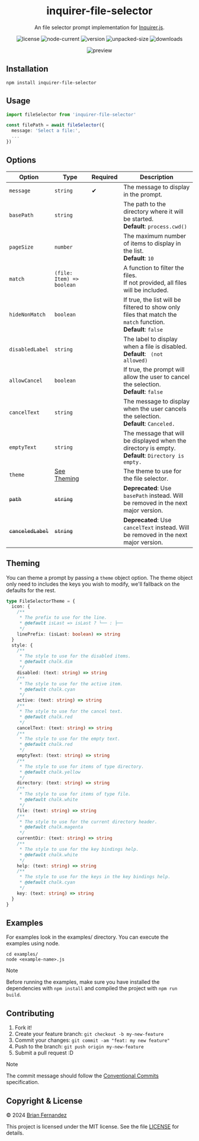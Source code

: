 <h1 align="center">
  inquirer-file-selector
</h1>

<p align="center">
  An file selector prompt implementation for <a href="https://github.com/SBoudrias/Inquirer.js">Inquirer.js</a>.
</p>

<div align="center">

  ![license](https://img.shields.io/npm/l/inquirer-file-selector)
  ![node-current](https://img.shields.io/node/v/inquirer-file-selector?color=darkgreen)
  ![version](https://img.shields.io/npm/v/inquirer-file-selector?color=orange)
  ![unpacked-size](https://img.shields.io/npm/unpacked-size/inquirer-file-selector)
  ![downloads](https://img.shields.io/npm/dt/inquirer-file-selector.svg)

  ![preview](https://github.com/br14n-sol/inquirer-file-selector/blob/main/preview.gif?raw=true)

</div>

## Installation

```shell
npm install inquirer-file-selector
```

## Usage

```ts
import fileSelector from 'inquirer-file-selector'

const filePath = await fileSelector({
  message: 'Select a file:',
  ...
})
```

## Options

| Option | Type | Required | Description |
|--------|------|----------|-------------|
| `message` | `string` | ✔ | The message to display in the prompt. |
| `basePath` | `string` | | The path to the directory where it will be started.<br/> **Default**: `process.cwd()` |
| `pageSize` | `number` | | The maximum number of items to display in the list.<br/> **Default**: `10` |
| `match` | `(file: Item) => boolean` | | A function to filter the files.<br/> If not provided, all files will be included. |
| `hideNonMatch` | `boolean` | | If true, the list will be filtered to show only files that match the `match` function.<br/> **Default**: `false` |
| `disabledLabel` | `string` | | The label to display when a file is disabled.<br/> **Default**: ` (not allowed)` |
| `allowCancel` | `boolean` | | If true, the prompt will allow the user to cancel the selection.<br/> **Default**: `false` |
| `cancelText` | `string` | | The message to display when the user cancels the selection.<br/> **Default**: `Canceled.` |
| `emptyText` | `string` | | The message that will be displayed when the directory is empty.<br/> **Default**: `Directory is empty.` |
| `theme` | [See Theming](#theming) | | The theme to use for the file selector. |
| ~~`path`~~ | ~~`string`~~ | | **Deprecated**: Use `basePath` instead. Will be removed in the next major version. |
| ~~`canceledLabel`~~ | ~~`string`~~ | | **Deprecated**: Use `cancelText` instead. Will be removed in the next major version. |

## Theming

You can theme a prompt by passing a `theme` object option. The theme object only need to includes the keys you wish to modify, we'll fallback on the defaults for the rest.

```ts
type FileSelectorTheme = {
  icon: {
    /**
     * The prefix to use for the line.
     * @default isLast => isLast ? └── : ├──
     */
    linePrefix: (isLast: boolean) => string
  }
  style: {
    /**
     * The style to use for the disabled items.
     * @default chalk.dim
     */
    disabled: (text: string) => string
    /**
     * The style to use for the active item.
     * @default chalk.cyan
     */
    active: (text: string) => string
    /**
     * The style to use for the cancel text.
     * @default chalk.red
     */
    cancelText: (text: string) => string
    /**
     * The style to use for the empty text.
     * @default chalk.red
     */
    emptyText: (text: string) => string
    /**
     * The style to use for items of type directory.
     * @default chalk.yellow
     */
    directory: (text: string) => string
    /**
     * The style to use for items of type file.
     * @default chalk.white
     */
    file: (text: string) => string
    /**
     * The style to use for the current directory header.
     * @default chalk.magenta
     */
    currentDir: (text: string) => string
    /**
     * The style to use for the key bindings help.
     * @default chalk.white
     */
    help: (text: string) => string
    /**
     * The style to use for the keys in the key bindings help.
     * @default chalk.cyan
     */
    key: (text: string) => string
  }
}
```

## Examples

For examples look in the examples/ directory. You can execute the examples using node.

```shell
cd examples/
node <example-name>.js
```

> [!NOTE]
> Before running the examples, make sure you have installed the dependencies with `npm install` and compiled the project with `npm run build`.

## Contributing

1. Fork it!
2. Create your feature branch: `git checkout -b my-new-feature`
3. Commit your changes: `git commit -am "feat: my new feature"`
4. Push to the branch: `git push origin my-new-feature`
5. Submit a pull request :D

> [!NOTE]
> The commit message should follow the [Conventional Commits](https://www.conventionalcommits.org/en/v1.0.0/) specification.

## Copyright & License

© 2024 [Brian Fernandez](https://github.com/br14n-sol)

This project is licensed under the MIT license. See the file [LICENSE](LICENSE) for details.